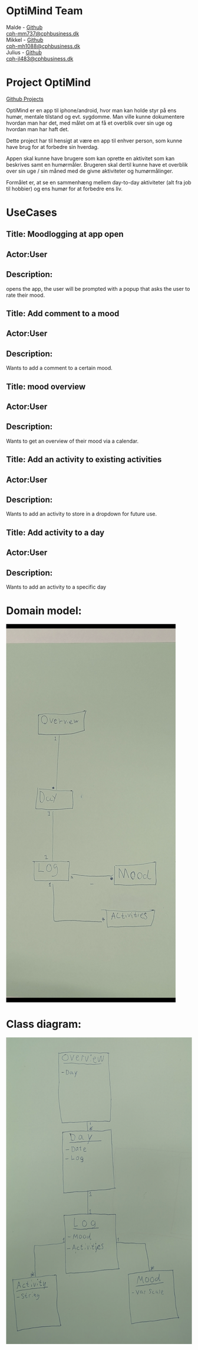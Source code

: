 # OptiMind Team
Malde - [Github](https://github.com/MaldeFrank)<br/>
cph-mm737@cphbusiness.dk<br/>
Mikkel - [Github](https://github.com/cph-mh1088)<br/>
cph-mh1088@cphbusiness.dk<br/>
Julius - [Github](https://github.com/JuliusLansner)<br/>
cph-jl483@cphbusiness.dk<br/>

# Project OptiMind
[Github Projects](https://github.com/users/JuliusLansner/projects/12/views/1)<br/>

OptiMind er en app til iphone/android, hvor man kan holde styr på ens humør, mentale tilstand og evt. sygdomme. Man ville kunne dokumentere hvordan man har det, med målet om at få et overblik over sin uge og hvordan man har haft det.

Dette project har til hensigt at være en app til enhver person, som kunne have brug for at forbedre sin hverdag.<br/>

Appen skal kunne have brugere som kan oprette en aktivitet som kan beskrives samt en humørmåler. Brugeren skal dertil kunne have et overblik over sin uge / sin måned med de givne aktiviteter og humørmålinger.<br/>

Formålet er, at se en sammenhæng mellem day-to-day aktiviteter (alt fra job til hobbier) og ens humør for at forbedre ens liv.<br/>

# UseCases


## Title: Moodlogging at app open
## Actor:User
## Description:
opens the app, the user will be prompted with a popup that asks the user to rate their mood.


## Title: Add comment to a mood
## Actor:User
## Description:
Wants to add a comment to a certain mood.


## Title: mood overview 
## Actor:User
## Description:
Wants to get an overview of their mood via a calendar.


## Title: Add an activity to existing activities
## Actor:User
## Description:
Wants to add an activity to store in a dropdown for future use.


## Title: Add activity to a day
## Actor:User
## Description:
Wants to add an activity to a specific day 


# Domain model:
![alt text](image-1.png)
# Class diagram:
![alt text](image.png)
